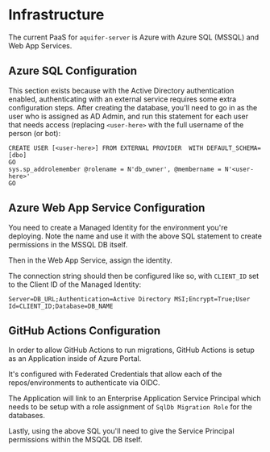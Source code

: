 # Infrastructure

The current PaaS for `aquifer-server` is Azure with Azure SQL (MSSQL) and Web
App Services.

## Azure SQL Configuration

This section exists because with the Active Directory authentication enabled,
authenticating with an external service requires some extra configuration
steps. After creating the database, you'll need to go in as the user who is
assigned as AD Admin, and run this statement for each user that needs access
(replacing `<user-here>` with the full username of the person (or bot):

```
CREATE USER [<user-here>] FROM EXTERNAL PROVIDER  WITH DEFAULT_SCHEMA=[dbo]
GO
sys.sp_addrolemember @rolename = N'db_owner', @membername = N'<user-here>'
GO
```

## Azure Web App Service Configuration

You need to create a Managed Identity for the environment you're deploying.
Note the name and use it with the above SQL statement to create permissions in
the MSSQL DB itself.

Then in the Web App Service, assign the identity.

The connection string should then be configured like so, with `CLIENT_ID` set
to the Client ID of the Managed Identity:

`Server=DB_URL;Authentication=Active Directory MSI;Encrypt=True;User Id=CLIENT_ID;Database=DB_NAME`

## GitHub Actions Configuration

In order to allow GitHub Actions to run migrations, GitHub Actions is setup as
an Application inside of Azure Portal.

It's configured with Federated Credentials that allow each of the
repos/environments to authenticate via OIDC.

The Application will link to an Enterprise Application Service Principal which
needs to be setup with a role assignment of `SqlDb Migration Role` for the
databases.

Lastly, using the above SQL you'll need to give the Service Principal
permissions within the MSQQL DB itself.

